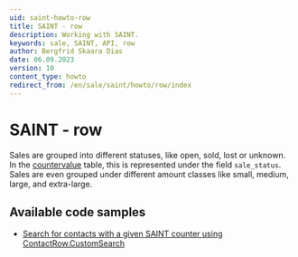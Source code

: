 ```yaml
---
uid: saint-howto-row
title: SAINT - row
description: Working with SAINT.
keywords: sale, SAINT, API, row
author: Bergfrid Skaara Dias
date: 06.09.2023
version: 10
content_type: howto
redirect_from: /en/sale/saint/howto/row/index
---
```


# SAINT - row

Sales are grouped into different statuses, like open, sold, lost or unknown. In the [countervalue][1] table, this is represented under the field `sale_status`. Sales are even grouped under different amount classes like small, medium, large, and extra-large.

## Available code samples

* [Search for contacts with a given SAINT counter using ContactRow.CustomSearch][2]

<!-- Referenced links -->
[1]: ../../../../database/tables/countervalue.md
[2]: search-saint-contactrow-customsearch.md
